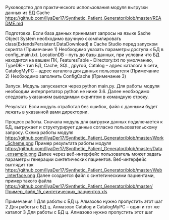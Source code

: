 Руководство для практического использования модуля выгрузки данных из БД Cache
https://github.com/IlyaDer17/Synthetic_Patient_Generator/blob/master/README.md

Подготовка. 
Если база данных принимает запросы на языке Sache Object System необходимо вручную скомпилировать class(ExtendsPersistent.DataDownload) в Cache Studio перед запуском скрипта (Примечание 1) 
Необходимо указать параметры доступа к БД в config_main.txt. LocationDB – путь до базы данных, при условии что БД находится на вашем ПК, FeaturesTable - Directory.txt по умолчанию, TypeDB – тип БД, Cache, SQL, другой, Catalog – адрес каталога в сети, CatalogMyPC – адрес каталога для данных пользователя (Примечание 2)
Необходимо заполнить ConfigCache (Примечание 3) 

Запуск. Модуль запускается через python main.py. Для работы модуля необходим интерпретатор python не ниже 3.6. Далее необходимо следовать указаниям выводимым скриптом в командную строку.

Результат. Если модуль отработал без ошибок, файл с данными будет лежать в указанной вами директории.

Процесс работы.
Сначала модуль для выгрузки данных подключается к БД, выгружает и структурирует данные согласно пользовательскому запросу.
Схема работы модуля https://github.com/IlyaDer17/Synthetic_Patient_Generator/blob/master/Work_Scheme.png
Пример результата работы модуля https://github.com/IlyaDer17/Synthetic_Patient_Generator/blob/master/Data_exsample.png
Далее через веб-интерфейс пользователь может задать параметры генерации синтетических пациентов.
Веб-интерфейс выглядит так https://github.com/IlyaDer17/Synthetic_Patient_Generator/blob/master/Web_interface.png
Далее создается файл с синтетическими пациентами, пример такого файла https://github.com/IlyaDer17/Synthetic_Patient_Generator/blob/master/Пример_файл_15_синтетических_пациентов.xls

Примечания
1 Для работы с БД ц. Алмазово нужно пропустить этот шаг
2 Для работы с БД ц. Алмазово Catalog и CatalogMyPC – один и тот же каталог
3 Для работы с БД ц. Алмазово нужно пропустить этот шаг


